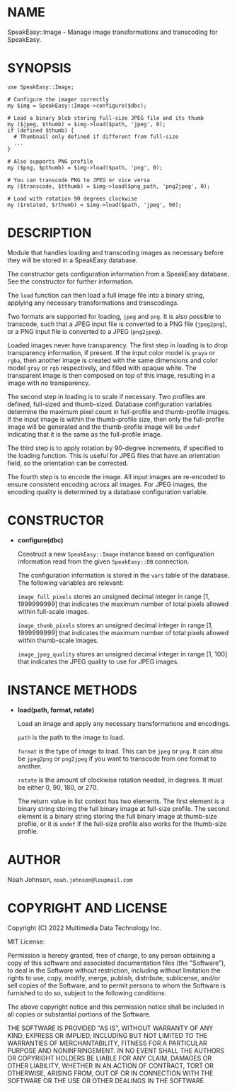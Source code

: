 # NAME

SpeakEasy::Image - Manage image transformations and transcoding for
SpeakEasy.

# SYNOPSIS

    use SpeakEasy::Image;
    
    # Configure the imager correctly
    my $img = SpeakEasy::Image->configure($dbc);
    
    # Load a binary blob storing full-size JPEG file and its thumb
    my ($jpeg, $thumb) = $img->load($path, 'jpeg', 0);
    if (defined $thumb) {
      # Thumbnail only defined if different from full-size
      ...
    }
    
    # Also supports PNG profile
    my ($png, $pthumb) = $img->load($path, 'png', 0);
    
    # You can transcode PNG to JPEG or vice versa
    my ($transcode, $tthumb) = $img->load($png_path, 'png2jpeg', 0);
    
    # Load with rotation 90 degrees clockwise
    my ($rotated, $rthumb) = $img->load($path, 'jpeg', 90);

# DESCRIPTION

Module that handles loading and transcoding images as necessary before
they will be stored in a SpeakEasy database.

The constructor gets configuration information from a SpeakEasy
database.  See the constructor for further information.

The `load` function can then load a full image file into a binary
string, applying any necessary transformations and transcodings.

Two formats are supported for loading, `jpeg` and `png`.  It is also
possible to transcode, such that a JPEG input file is converted to a PNG
file (`jpeg2png`), or a PNG input file is converted to a JPEG 
(`png2jpeg`).

Loaded images never have transparency.  The first step in loading is to
drop transparency information, if present.  If the input color model is
`graya` or `rgba`, then another image is created with the same
dimensions and color model `gray` or `rgb` respectively, and filled
with opaque white.  The transparent image is then composed on top of
this image, resulting in a image with no transparency.

The second step in loading is to scale if necessary.  Two profiles are
defined, full-sized and thumb-sized.  Database configuration variables
determine the maximum pixel count in full-profile and thumb-profile
images.  If the input image is within the thumb-profile size, then only
the full-profile image will be generated and the thumb-profile image
will be `undef` indicating that it is the same as the full-profile
image.

The third step is to apply rotation by 90-degree increments, if
specified to the loading function.  This is useful for JPEG files that
have an orientation field, so the orientation can be corrected.

The fourth step is to encode the image.  All input images are re-encoded
to ensure consistent encoding across all images.  For JPEG images, the
encoding quality is determined by a database configuration variable.

# CONSTRUCTOR

- **configure(dbc)**

    Construct a new `SpeakEasy::Image` instance based on configuration
    information read from the given `SpeakEasy::DB` connection.

    The configuration information is stored in the `vars` table of the
    database.  The following variables are relevant:

    `image_full_pixels` stores an unsigned decimal integer in range
    \[1, 1999999999\] that indicates the maximum number of total pixels
    allowed within full-scale images.

    `image_thumb_pixels` stores an unsigned decimal integer in range
    \[1, 1999999999\] that indicates the maximum number of total pixels
    allowed within thumb-scale images.

    `image_jpeg_quality` stores an unsigned decimal integer in range
    \[1, 100\] that indicates the JPEG quality to use for JPEG images.

# INSTANCE METHODS

- **load(path, format, rotate)**

    Load an image and apply any necessary transformations and encodings.

    `path` is the path to the image to load.

    `format` is the type of image to load.  This can be `jpeg` or `png`.
    It can also be `jpeg2png` or `png2jpeg` if you want to transcode from
    one format to another.

    `rotate` is the amount of clockwise rotation needed, in degrees.  It
    must be either 0, 90, 180, or 270.

    The return value in list context has two elements.  The first element is
    a binary string storing the full binary image at full-size profile.  The
    second element is a binary string storing the full binary image at
    thumb-size profile, or it is `undef` if the full-size profile also
    works for the thumb-size profile.

# AUTHOR

Noah Johnson, `noah.johnson@loupmail.com`

# COPYRIGHT AND LICENSE

Copyright (C) 2022 Multimedia Data Technology Inc.

MIT License:

Permission is hereby granted, free of charge, to any person obtaining a
copy of this software and associated documentation files
(the "Software"), to deal in the Software without restriction, including
without limitation the rights to use, copy, modify, merge, publish,
distribute, sublicense, and/or sell copies of the Software, and to
permit persons to whom the Software is furnished to do so, subject to
the following conditions:

The above copyright notice and this permission notice shall be included
in all copies or substantial portions of the Software.

THE SOFTWARE IS PROVIDED "AS IS", WITHOUT WARRANTY OF ANY KIND, EXPRESS
OR IMPLIED, INCLUDING BUT NOT LIMITED TO THE WARRANTIES OF
MERCHANTABILITY, FITNESS FOR A PARTICULAR PURPOSE AND NONINFRINGEMENT.
IN NO EVENT SHALL THE AUTHORS OR COPYRIGHT HOLDERS BE LIABLE FOR ANY
CLAIM, DAMAGES OR OTHER LIABILITY, WHETHER IN AN ACTION OF CONTRACT,
TORT OR OTHERWISE, ARISING FROM, OUT OF OR IN CONNECTION WITH THE
SOFTWARE OR THE USE OR OTHER DEALINGS IN THE SOFTWARE.
